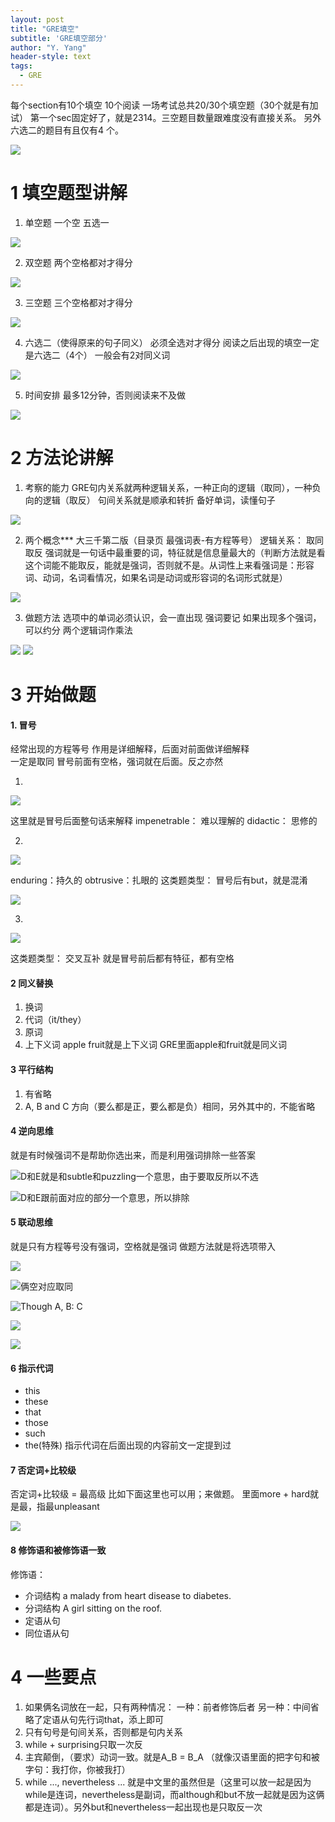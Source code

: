 ```yaml
---
layout: post
title: "GRE填空"
subtitle: 'GRE填空部分'
author: "Y. Yang"
header-style: text
tags:
  - GRE
---
```



每个section有10个填空 10个阅读
一场考试总共20/30个填空题（30个就是有加试）
第一个sec固定好了，就是2314。三空题目数量跟难度没有直接关系。
另外六选二的题目有且仅有4 个。

![](https://upload-images.jianshu.io/upload_images/7602326-8caa0e7bbcc36499.png?imageMogr2/auto-orient/strip%7CimageView2/2/w/440)

# 1  填空题型讲解
1. 单空题
一个空 五选一

![](https://upload-images.jianshu.io/upload_images/7602326-1a0d573651fbaf7a.png?imageMogr2/auto-orient/strip%7CimageView2/2/w/440)

2. 双空题
两个空格都对才得分

![](https://upload-images.jianshu.io/upload_images/7602326-a58f8aab3212ffca.png?imageMogr2/auto-orient/strip%7CimageView2/2/w/440)

3. 三空题
三个空格都对才得分

![](https://upload-images.jianshu.io/upload_images/7602326-fbc71ff7d1767c21.png?imageMogr2/auto-orient/strip%7CimageView2/2/w/440)

4. 六选二（使得原来的句子同义）
必须全选对才得分
阅读之后出现的填空一定是六选二（4个）
一般会有2对同义词

![](https://upload-images.jianshu.io/upload_images/7602326-ea7d648c5423c250.png?imageMogr2/auto-orient/strip%7CimageView2/2/w/440)

5. 时间安排
最多12分钟，否则阅读来不及做

![](https://upload-images.jianshu.io/upload_images/7602326-5fc04a4627b8b431.png?imageMogr2/auto-orient/strip%7CimageView2/2/w/440)

# 2 方法论讲解
1. 考察的能力
GRE句内关系就两种逻辑关系，一种正向的逻辑（取同），一种负向的逻辑（取反）
句间关系就是顺承和转折
备好单词，读懂句子

![](https://upload-images.jianshu.io/upload_images/7602326-4c4ebeec39a65ece.png?imageMogr2/auto-orient/strip%7CimageView2/2/w/440)

2. 两个概念***
大三千第二版（目录页 最强词表-有方程等号）
逻辑关系：
    取同
    取反
强词就是一句话中最重要的词，特征就是信息量最大的（判断方法就是看这个词能不能取反，能就是强词，否则就不是。从词性上来看强词是：形容词、动词，名词看情况，如果名词是动词或形容词的名词形式就是）

![](https://upload-images.jianshu.io/upload_images/7602326-3afb130e204573b6.png?imageMogr2/auto-orient/strip%7CimageView2/2/w/440)

3. 做题方法
选项中的单词必须认识，会一直出现
强词要记
如果出现多个强词，可以约分
两个逻辑词作乘法

![](https://upload-images.jianshu.io/upload_images/7602326-ebd4e4ce7f40cb09.png?imageMogr2/auto-orient/strip%7CimageView2/2/w/440)
![](https://upload-images.jianshu.io/upload_images/7602326-78e97873a43d9d43.png?imageMogr2/auto-orient/strip%7CimageView2/2/w/440)

# 3 开始做题
#### 1. 冒号
经常出现的方程等号
作用是详细解释，后面对前面做详细解释  
一定是取同
冒号前面有空格，强词就在后面。反之亦然

1.
![](https://upload-images.jianshu.io/upload_images/7602326-16a6dd9c53ab4c55.png?imageMogr2/auto-orient/strip%7CimageView2/2/w/440)

这里就是冒号后面整句话来解释
impenetrable： 难以理解的
didactic： 思修的

2.
![](https://upload-images.jianshu.io/upload_images/7602326-071f4a486c6d7782.png?imageMogr2/auto-orient/strip%7CimageView2/2/w/440)

enduring：持久的
obtrusive：扎眼的
这类题类型：
冒号后有but，就是混淆

![](https://upload-images.jianshu.io/upload_images/7602326-58ec5206f5491adc.png?imageMogr2/auto-orient/strip%7CimageView2/2/w/440)

3. 
![](https://upload-images.jianshu.io/upload_images/7602326-4e3ec00c383092d5.png?imageMogr2/auto-orient/strip%7CimageView2/2/w/440)

这类题类型：
交叉互补
就是冒号前后都有特征，都有空格

#### 2 同义替换
1. 换词
2. 代词（it/they）
3. 原词
4. 上下义词
apple fruit就是上下义词
GRE里面apple和fruit就是同义词

#### 3 平行结构
1. 有省略
2.  A, B and C 方向（要么都是正，要么都是负）相同，另外其中的`，`不能省略

#### 4 逆向思维
就是有时候强词不是帮助你选出来，而是利用强词排除一些答案

![D和E就是和subtle和puzzling一个意思，由于要取反所以不选](https://upload-images.jianshu.io/upload_images/7602326-60adbccbe0ab5ff3.png?imageMogr2/auto-orient/strip%7CimageView2/2/w/440)

![D和E跟前面对应的部分一个意思，所以排除](https://upload-images.jianshu.io/upload_images/7602326-92568aa31dae7ec2.png?imageMogr2/auto-orient/strip%7CimageView2/2/w/440)

#### 5 联动思维
就是只有方程等号没有强词，空格就是强词
做题方法就是将选项带入

![](https://upload-images.jianshu.io/upload_images/7602326-86d3679f2676f24f.png?imageMogr2/auto-orient/strip%7CimageView2/2/w/440)

![俩空对应取同](https://upload-images.jianshu.io/upload_images/7602326-5547aab39c830144.png?imageMogr2/auto-orient/strip%7CimageView2/2/w/440)

![Though A, B: C](https://upload-images.jianshu.io/upload_images/7602326-78011a1092a15255.png?imageMogr2/auto-orient/strip%7CimageView2/2/w/440)

![](https://upload-images.jianshu.io/upload_images/7602326-84f9e4275d0d5aa8.png?imageMogr2/auto-orient/strip%7CimageView2/2/w/440)

![](https://upload-images.jianshu.io/upload_images/7602326-ccc4029060e896f9.png?imageMogr2/auto-orient/strip%7CimageView2/2/w/440)


#### 6 指示代词
- this
- these
- that
- those 
- such
- the(特殊)
指示代词在后面出现的内容前文一定提到过
#### 7 否定词+比较级
否定词+比较级 = 最高级
比如下面这里也可以用；来做题。
里面more + hard就是最，指最unpleasant

![](https://upload-images.jianshu.io/upload_images/7602326-e90da28bb2ba585c.png?imageMogr2/auto-orient/strip%7CimageView2/2/w/440)


#### 8 修饰语和被修饰语一致
修饰语：
- 介词结构
a malady from heart disease to diabetes.
- 分词结构
A girl sitting on the roof.
- 定语从句
- 同位语从句

# 4 一些要点
1. 如果俩名词放在一起，只有两种情况：
一种：前者修饰后者
另一种：中间省略了定语从句先行词that，添上即可
2. 只有句号是句间关系，否则都是句内关系
3. while + surprising只取一次反
4. 主宾颠倒，（要求）动词一致。就是A_B = B_A （就像汉语里面的把字句和被字句：我打你，你被我打）
5. while ..., nevertheless ... 就是中文里的虽然但是（这里可以放一起是因为while是连词，nevertheless是副词，而although和but不放一起就是因为这俩都是连词）。另外but和nevertheless一起出现也是只取反一次
